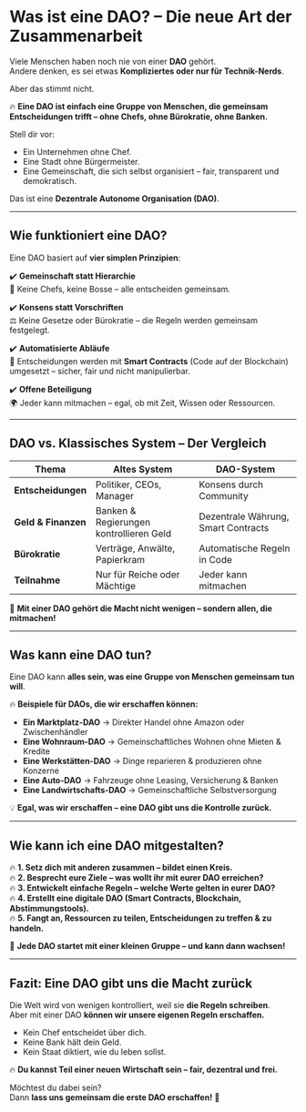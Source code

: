 # Was ist eine DAO? – Die neue Art der Zusammenarbeit  

Viele Menschen haben noch nie von einer **DAO** gehört.  
Andere denken, es sei etwas **Kompliziertes oder nur für Technik-Nerds**.  

Aber das stimmt nicht.  

🔥 **Eine DAO ist einfach eine Gruppe von Menschen, die gemeinsam Entscheidungen trifft – ohne Chefs, ohne Bürokratie, ohne Banken.**  

Stell dir vor:  
- Ein Unternehmen ohne Chef.  
- Eine Stadt ohne Bürgermeister.  
- Eine Gemeinschaft, die sich selbst organisiert – fair, transparent und demokratisch.  

Das ist eine **Dezentrale Autonome Organisation (DAO)**.  

---

## Wie funktioniert eine DAO?  

Eine DAO basiert auf **vier simplen Prinzipien**:  

✔️ **Gemeinschaft statt Hierarchie**  
🚀 Keine Chefs, keine Bosse – alle entscheiden gemeinsam.  

✔️ **Konsens statt Vorschriften**  
⚖️ Keine Gesetze oder Bürokratie – die Regeln werden gemeinsam festgelegt.  

✔️ **Automatisierte Abläufe**  
🤖 Entscheidungen werden mit **Smart Contracts** (Code auf der Blockchain) umgesetzt – sicher, fair und nicht manipulierbar.  

✔️ **Offene Beteiligung**  
🌍 Jeder kann mitmachen – egal, ob mit Zeit, Wissen oder Ressourcen.  

---

## DAO vs. Klassisches System – Der Vergleich  

| **Thema**        | **Altes System**                        | **DAO-System**                     |
|------------------|--------------------------------|--------------------------------|
| **Entscheidungen**  | Politiker, CEOs, Manager        | Konsens durch Community        |
| **Geld & Finanzen** | Banken & Regierungen kontrollieren Geld | Dezentrale Währung, Smart Contracts |
| **Bürokratie**    | Verträge, Anwälte, Papierkram    | Automatische Regeln in Code |
| **Teilnahme**     | Nur für Reiche oder Mächtige     | Jeder kann mitmachen |

🚀 **Mit einer DAO gehört die Macht nicht wenigen – sondern allen, die mitmachen!**  

---

## Was kann eine DAO tun? 

Eine DAO kann **alles sein, was eine Gruppe von Menschen gemeinsam tun will**.  

🔥 **Beispiele für DAOs, die wir erschaffen können:**  
- **Ein Marktplatz-DAO** → Direkter Handel ohne Amazon oder Zwischenhändler  
- **Eine Wohnraum-DAO** → Gemeinschaftliches Wohnen ohne Mieten & Kredite  
- **Eine Werkstätten-DAO** → Dinge reparieren & produzieren ohne Konzerne  
- **Eine Auto-DAO** → Fahrzeuge ohne Leasing, Versicherung & Banken  
- **Eine Landwirtschafts-DAO** → Gemeinschaftliche Selbstversorgung  

💡 **Egal, was wir erschaffen – eine DAO gibt uns die Kontrolle zurück.**  

---

## Wie kann ich eine DAO mitgestalten?  

🔥 **1. Setz dich mit anderen zusammen – bildet einen Kreis.**  
🔥 **2. Besprecht eure Ziele – was wollt ihr mit eurer DAO erreichen?**  
🔥 **3. Entwickelt einfache Regeln – welche Werte gelten in eurer DAO?**  
🔥 **4. Erstellt eine digitale DAO (Smart Contracts, Blockchain, Abstimmungstools).**  
🔥 **5. Fangt an, Ressourcen zu teilen, Entscheidungen zu treffen & zu handeln.**  

🚀 **Jede DAO startet mit einer kleinen Gruppe – und kann dann wachsen!**  

---

## Fazit: Eine DAO gibt uns die Macht zurück  

Die Welt wird von wenigen kontrolliert, weil sie **die Regeln schreiben**.  
Aber mit einer DAO **können wir unsere eigenen Regeln erschaffen.**  

- Kein Chef entscheidet über dich.  
- Keine Bank hält dein Geld.  
- Kein Staat diktiert, wie du leben sollst.  

🔥 **Du kannst Teil einer neuen Wirtschaft sein – fair, dezentral und frei.**  

Möchtest du dabei sein?  
Dann **lass uns gemeinsam die erste DAO erschaffen!** 🚀  

